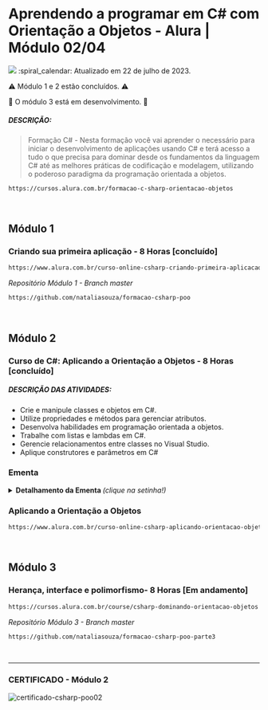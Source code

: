 # Aprendendo a programar em C# com Orientação a Objetos - Alura | Módulo 02/04

<img src="https://img.shields.io/static/v1?label=Formação CSharp-POO&message=ALURA&color=115EBC&style=for-the-badge"/>
:spiral_calendar: Atualizado em 22 de julho de 2023.

⚠️ Módulo 1 e 2 estão concluídos. ⚠️

🚧 O módulo 3 está em desenvolvimento. 🚧 <br>

##### DESCRIÇÃO:
> Formação C# - Nesta formação você vai aprender o necessário para iniciar o desenvolvimento de aplicações usando C# e terá acesso a tudo o que precisa para dominar desde os fundamentos da linguagem C# até as melhores práticas de codificação e modelagem, utilizando o poderoso paradigma da programação orientada a objetos.

```bash
https://cursos.alura.com.br/formacao-c-sharp-orientacao-objetos
```
<br>

## Módulo 1 
### Criando sua primeira aplicação - 8 Horas [concluído]
```bash
https://www.alura.com.br/curso-online-csharp-criando-primeira-aplicacao
```
*Repositório Módulo 1 - Branch master*

```bash
https://github.com/nataliasouza/formacao-csharp-poo
```
<br>

## Módulo 2 
### Curso de C#: Aplicando a Orientação a Objetos - 8 Horas [concluído]
##### DESCRIÇÃO DAS ATIVIDADES:

* Crie e manipule classes e objetos em C#.
* Utilize propriedades e métodos para gerenciar atributos.
* Desenvolva habilidades em programação orientada a objetos.
* Trabalhe com listas e lambdas em C#.
* Gerencie relacionamentos entre classes no Visual Studio.
* Aplique construtores e parâmetros em C#

### Ementa
<details>
  <summary> <b> Detalhamento da Ementa </b> <i>(clique na setinha!)</i> </summary><br>

1. Classe e método no C#.
2. Métodos de acesso e propriedades.
3. Integrando classes e definindo relacionamentos.
4. Construtor de bandas.
5. Desafio.
   
</details>

### Aplicando a Orientação a Objetos 
```bash
https://www.alura.com.br/curso-online-csharp-aplicando-orientacao-objetos
```
<br>

## Módulo 3 
### Herança, interface e polimorfismo- 8 Horas [Em andamento]
```bash
https://cursos.alura.com.br/course/csharp-dominando-orientacao-objetos
```
*Repositório Módulo 3 - Branch master*

```bash
https://github.com/nataliasouza/formacao-csharp-poo-parte3
```
<br>

----

### CERTIFICADO - Módulo 2

![certificado-csharp-poo02](https://github.com/nataliasouza/formacao-csharp-poo-parte2/assets/13735095/dbf68b22-ba05-4646-98a1-1c10aad34b5f)

